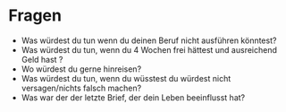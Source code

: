 # Fragen #

- Was würdest du tun wenn du deinen Beruf nicht ausführen könntest?
- Was würdest du tun, wenn du 4 Wochen frei hättest und ausreichend Geld hast ?
- Wo würdest du gerne hinreisen?
- Was würdest du tun, wenn du wüsstest du würdest nicht versagen/nichts falsch machen?
- Was war der der letzte Brief, der dein Leben beeinflusst hat?